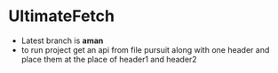 # UltimateFetch
* Latest branch is **aman**
* to run project get an api from file pursuit along with one header and place them at the place of header1 and header2
